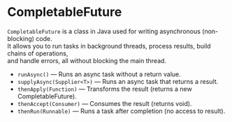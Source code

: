 # CompletableFuture

`CompletableFuture` is a class in Java used for writing asynchronous (non-blocking) code. <br> 
It allows you to run tasks in background threads, process results, build chains of operations, <br> 
and handle errors, all without blocking the main thread.<br> 

- `runAsync()` — Runs an async task without a return value.
- `supplyAsync(Supplier<T>)` — Runs an async task that returns a result.
- `thenApply(Function)` — Transforms the result (returns a new CompletableFuture).
- `thenAccept(Consumer)` — Consumes the result (returns void).
- `thenRun(Runnable)` — Runs a task after completion (no access to result).
